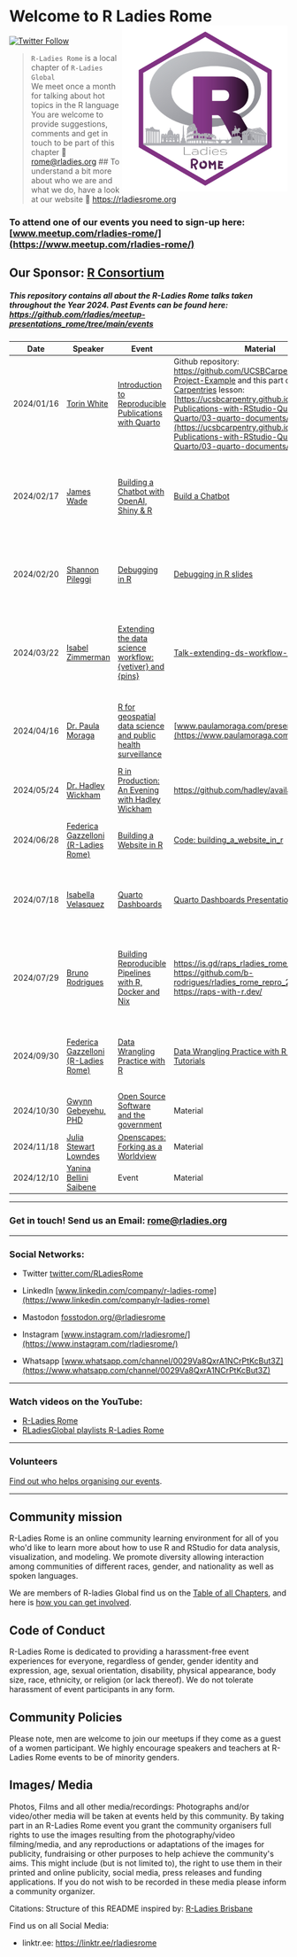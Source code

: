 # Welcome to R Ladies Rome<img src="organisersKit/logo/logo.png" alt="R Ladies Rome" align="right" width="300" height="300"/>

[![Twitter Follow](https://img.shields.io/twitter/follow/RLadiesRome.svg?style=social)](https://twitter.com/RLadiesRome)

> `R-Ladies Rome` is a local chapter of `R-Ladies Global`<br>We meet once a month for talking about hot topics in the R language<br>You are welcome to provide suggestions, comments and get in touch to be part of this chapter 📧 [rome\@rladies.org](rome@rladies.org) \## To understand a bit more about who we are and what we do, have a look at our website 🔗 <https://rladiesrome.org>

### To attend one of our events you need to sign-up here: [www.meetup.com/rladies-rome/](https://www.meetup.com/rladies-rome/)

## Our Sponsor: [R Consortium](https://www.r-consortium.org/)

##### This repository contains all about the R-Ladies Rome talks taken throughout the Year 2024. Past Events can be found here: <https://github.com/rladies/meetup-presentations_rome/tree/main/events>

| Date | Speaker | Event | Material | Recording | Intro |
|------------|------------|------------|------------|------------|------------|
| 2024/01/16 | [Torin White](https://www.linkedin.com/in/torinwhite/) | [Introduction to Reproducible Publications with Quarto](https://www.meetup.com/rladies-rome/events/298379981/) | Github repository: <https://github.com/UCSBCarpentry/Quarto-Project-Example> and this part of [The Carpentries](https://carpentries.org/) lesson: [https://ucsbcarpentry.github.io/Reproducible-Publications-with-RStudio-Quarto/02-Quarto/03-quarto-documents/index.html](https://ucsbcarpentry.github.io/Reproducible-Publications-with-RStudio-Quarto/02-Quarto/03-quarto-documents/) | [R-Ladies Rome (English) - Introduction to Reproducible Publications with Quarto](https://www.youtube.com/watch?v=hgpL-sppw7E&t=2078s) | [Intro presentation 01162024](https://rladiesrome.quarto.pub/01162024/) |
| 2024/02/17 | [James Wade](https://www.linkedin.com/in/james-h-wade/) | [Building a Chatbot with OpenAI, Shiny & R](https://www.meetup.com/rladies-rome/events/298860669/) | [Build a Chatbot](https://jameshwade.github.io/build-a-chatbot/) | [Building a Chatbot with OpenAI, Shiny & R with James Wade \| Tunis R User Group & R Ladies Rome](https://www.youtube.com/watch?v=-surae1djIU) | R-Ladies Rome and TunisR User Group |
| 2024/02/20 | [Shannon Pileggi](https://www.linkedin.com/in/shannon-m-pileggi/) | [Debugging in R](https://www.meetup.com/rladies-rome/events/298710129/) | [Debugging in R slides](https://shannonpileggi.github.io/debugging-2hr/#/title-slide) | [R-Ladies Rome (English) - Debugging in R - Shannon Pileggi](https://www.youtube.com/watch?v=BkEWV4gjZjI&t=1556s) | [Intro presentation 02202024](https://rladiesrome.quarto.pub/02202024/) |
| 2024/03/22 | [Isabel Zimmerman](https://www.isabelizimm.me/) | [Extending the data science workflow: {vetiver} and {pins}](https://www.meetup.com/rladies-rome/) | [Talk-extending-ds-workflow-rladies](https://www.isabelizimm.me/talk-extending-ds-workflow-rladies/) | [R-Ladies Rome (English) - Extending the data science workflow: {vetiver} and {pins}](https://www.youtube.com/watch?v=i7sjeafdFqI) | [Intro presentation 03222024](https://rladiesrome.quarto.pub/03222024/) |
| 2024/04/16 | [Dr. Paula Moraga](https://www.paulamoraga.com) | [R for geospatial data science and public health surveillance](https://www.meetup.com/rladies-rome/events/299977481/) | [www.paulamoraga.com/presentation](https://www.paulamoraga.com/presentation) | [Recording: R for geospatial data science and public health surveillance](https://rladiesrome.org/talks/2024/meetup/04162024/) | [Intro presentation 04162024](https://rladiesrome.quarto.pub/april162024/) |
| 2024/05/24 | [Dr. Hadley Wickham](https://www.linkedin.com/in/hadleywickham/) | [R in Production: An Evening with Hadley Wickham](https://www.meetup.com/rladies-rome/events/300478052/) | <https://github.com/hadley/available-work> | [R-Ladies Rome (English) - R in Production](https://youtu.be/Rk7HRNaO0W0) | [Intro presentation 05242024](https://rladiesrome.quarto.pub/may242024/) |
| 2024/06/28 | [Federica Gazzelloni (R-Ladies Rome)](https://federicagazzelloni.com/) | [Building a Website in R](https://www.meetup.com/rladies-rome/events/300477874/) | [Code: building_a_website_in_r](https://github.com/Fgazzelloni/building_a_website_in_r) | [R-Ladies Rome (English) - Building a Website in R](https://youtu.be/KVMwJvoM9CE) | [Intro presentation 06282024](https://rladiesrome.quarto.pub/june282024/) |
| 2024/07/18 | [Isabella Velasquez](https://www.linkedin.com/in/ivelasq/) | [Quarto Dashboards](https://www.meetup.com/rladies-rome/events/302078218/) | [Quarto Dashboards Presentation](https://bit.ly/quarto-dashboards) | [R-Ladies Rome (English) - Quarto Dashboards - Isabella Velasquez](https://www.youtube.com/watch?v=Kq1hgg2NtE4) | [Intro-Presentation-07182024](https://rladiesrome.quarto.pub/july182024/) |
| 2024/07/29 | [Bruno Rodrigues](https://www.linkedin.com/in/brodriguesco/) | [Building Reproducible Pipelines with R, Docker and Nix](https://www.meetup.com/rladies-rome/events/302078600/) | <https://is.gd/raps_rladies_rome_2024> <https://github.com/b-rodrigues/rladies_rome_repro_2024> <https://raps-with-r.dev/> | [R-Ladies Rome (English) - Building Reproducible Pipelines with R, Docker and Nix](https://www.youtube.com/watch?v=0bPMKYi7XRE) | [Intro-Presentation-07292024](https://rladiesrome.quarto.pub/july292024/) |
| 2024/09/30 | [Federica Gazzelloni (R-Ladies Rome)](https://federicagazzelloni.com/) | [Data Wrangling Practice with R](https://www.meetup.com/rladies-rome/events/303481357) | [Data Wrangling Practice with R R-Ladies Rome Tutorials](https://rladiesrome.quarto.pub/data-wrangling-practice-with-r/) | [R-Ladies Rome (English) - Data Wrangling Practice with R](https://youtu.be/cejCvutHbO0?si=QAmNuCjtcK3HdQyE) | [Intro-Presentation-09302024](https://rladiesrome.quarto.pub/september302024/#/title-slide) |
| 2024/10/30 | [Gwynn Gebeyehu, PHD](https://www.linkedin.com/in/gwynn-gebeyehu-83694280/) | [Open Source Software and the government](https://www.meetup.com/rladies-rome/events/303989623) | Material | Recording | intro |
| 2024/11/18 | [Julia Stewart Lowndes](https://www.linkedin.com/in/julia-stewart-lowndes/) | [Openscapes: Forking as a Worldview](https://www.meetup.com/rladies-rome/events/303646680) | Material | Recording | intro |
| 2024/12/10 | [Yanina Bellini Saibene](https://www.linkedin.com/in/yabellini/) | Event | Material | Recording | intro |

------------------------------------------------------------------------

<!-- TABLE END -->

### Get in touch! Send us an Email: [rome\@rladies.org](mailto:rome@rladies.org)

------------------------------------------------------------------------

### Social Networks:

-   Twitter [twitter.com/RLadiesRome](https://twitter.com/RLadiesRome)

-   LinkedIn [www.linkedin.com/company/r-ladies-rome](https://www.linkedin.com/company/r-ladies-rome)

-   Mastodon [fosstodon.org/\@rladiesrome](https://fosstodon.org/@rladiesrome)

-   Instagram [www.instagram.com/rladiesrome/](https://www.instagram.com/rladiesrome/)

-   Whatsapp [www.whatsapp.com/channel/0029Va8QxrA1NCrPtKcBut3Z](https://www.whatsapp.com/channel/0029Va8QxrA1NCrPtKcBut3Z)

------------------------------------------------------------------------

### Watch videos on the YouTube:

-   [R-Ladies Rome](https://www.youtube.com/@rladiesrome)
-   [RLadiesGlobal playlists R-Ladies Rome](https://www.youtube.com/c/RLadiesGlobal/playlists)

------------------------------------------------------------------------

### Volunteers

[Find out who helps organising our events](https://github.com/rladies/meetup-presentations_rome/blob/master/organisersKit/volunteers.md).

------------------------------------------------------------------------

## Community mission

R-Ladies Rome is an online community learning environment for all of you who'd like to learn more about how to use R and RStudio for data analysis, visualization, and modeling. We promote diversity allowing interaction among communities of different races, gender, and nationality as well as spoken languages.

We are members of R-ladies Global find us on the [Table of all Chapters](https://rladies.org/), and here is [how you can get involved](https://rladies.org/about-us/).

## Code of Conduct

R-Ladies Rome is dedicated to providing a harassment-free event experiences for everyone, regardless of gender, gender identity and expression, age, sexual orientation, disability, physical appearance, body size, race, ethnicity, or religion (or lack thereof). We do not tolerate harassment of event participants in any form.

## Community Policies

Please note, men are welcome to join our meetups if they come as a guest of a women participant. We highly encourage speakers and teachers at R-Ladies Rome events to be of minority genders.

## Images/ Media

Photos, Films and all other media/recordings: Photographs and/or video/other media will be taken at events held by this community. By taking part in an R-Ladies Rome event you grant the community organisers full rights to use the images resulting from the photography/video filming/media, and any reproductions or adaptations of the images for publicity, fundraising or other purposes to help achieve the community's aims. This might include (but is not limited to), the right to use them in their printed and online publicity, social media, press releases and funding applications. If you do not wish to be recorded in these media please inform a community organizer.

Citations: Structure of this README inspired by: [R-Ladies Brisbane](https://github.com/rladies/meetup-presentations_brisbane)

<body>

Find us on all Social Media:

-   linktr.ee: <https://linktr.ee/rladiesrome>

</body>
